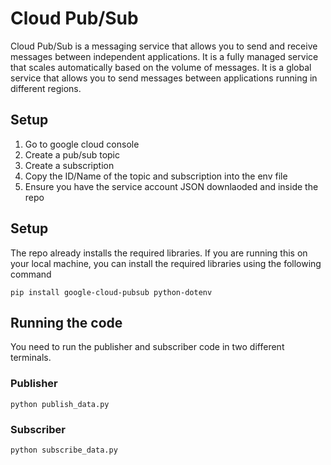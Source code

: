 # Cloud Pub/Sub

Cloud Pub/Sub is a messaging service that allows you to send and receive messages between independent applications. It is a fully managed service that scales automatically based on the volume of messages. It is a global service that allows you to send messages between applications running in different regions.

## Setup

1. Go to google cloud console
2. Create a pub/sub topic
3. Create a subscription
4. Copy the ID/Name of the topic and subscription into the env file
5. Ensure you have the service account JSON downlaoded and inside the repo

## Setup

The repo already installs the required libraries. If you are running this on your local machine, you can install the required libraries using the following command

```
pip install google-cloud-pubsub python-dotenv
```

## Running the code

You need to run the publisher and subscriber code in two different terminals.

### Publisher

```
python publish_data.py
```

### Subscriber

```
python subscribe_data.py
```